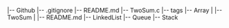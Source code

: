 |-- Github
    |-- .gitignore
    |-- README.md
    |-- TwoSum.c
    |-- tags
    |-- Array
    |   |-- TwoSum
    |       |-- README.md
    |-- LinkedList
    |-- Queue
    |-- Stack
